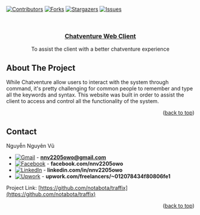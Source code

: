 <a name="readme-top"></a>

[![Contributors][contributors-shield]][contributors-url]
[![Forks][forks-shield]][forks-url]
[![Stargazers][stars-shield]][stars-url]
[![Issues][issues-shield]][issues-url]

<br />
<div align="center">
  <a href="https://github.com/notabota/chatventure_web">
  <h3 align="center">Chatventure Web Client</h3>
  </a>

  <p align="center">
    To assist the client with a better chatventure experience
  </p>
  
</div>

<!-- ABOUT THE PROJECT -->
## About The Project

While Chatventure allow users to interact with the system through command, it's pretty challenging for common people to remember and type all the keywords and syntax. This website was built in order to assist the client to access and control all the functionality of the system.

<p align="right">(<a href="#readme-top">back to top</a>)</p>

<!-- CONTACT -->
## Contact

Nguyễn Nguyên Vũ

* [![Gmail][gmail]](nnv2205owo@gmail.com) - **nnv2205owo@gmail.com**
* [![Facebook][facebook]](https://www.facebook.com/nnv2205owo/) - **facebook.com/nnv2205owo**
* [![LinkedIn][linkedin]](https://www.linkedin.com/in/nnv2205owo/) - **linkedin.com/in/nnv2205owo**
* [![Upwork][upwork]](https://www.upwork.com/freelancers/~012078434f80806fe1) - **upwork.com/freelancers/~012078434f80806fe1**



[linkedin-shield]: https://img.shields.io/badge/-LinkedIn-black.svg?style=for-the-badge&logo=linkedin&colorB=555

[linkedin-url]: https://linkedin.com/in/nnv2205owo

[facebook]: https://img.shields.io/badge/Facebook-1877F2?style=for-the-badge&logo=facebook&logoColor=white

[gmail]: https://img.shields.io/badge/Gmail-D14836?style=for-the-badge&logo=gmail&logoColor=white

[linkedin]: https://img.shields.io/badge/LinkedIn-0077B5?style=for-the-badge&logo=linkedin&logoColor=white

[upwork]: https://img.shields.io/badge/UpWork-6FDA44?style=for-the-badge&logo=Upwork&logoColor=white

Project Link: [https://github.com/notabota/traffix](https://github.com/notabota/traffix)

<p align="right">(<a href="#readme-top">back to top</a>)</p>

[contributors-shield]: https://img.shields.io/github/contributors/notabota/barois.svg?style=for-the-badge

[contributors-url]: https://github.com/notabota/traffix/graphs/contributors

[forks-shield]: https://img.shields.io/github/forks/notabota/barois.svg?style=for-the-badge

[forks-url]: https://github.com/notabota/traffix/network/members

[stars-shield]: https://img.shields.io/github/stars/notabota/barois.svg?style=for-the-badge

[stars-url]: https://github.com/notabota/traffix/stargazers

[issues-shield]: https://img.shields.io/github/issues/notabota/barois.svg?style=for-the-badge

[issues-url]: https://github.com/notabota/traffix/issues
